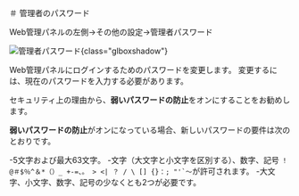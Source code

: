 ＃ 管理者のパスワード

Web管理パネルの左側->その他の設定->管理者パスワード

![管理者パスワード](https://static.gl-inet.com/docs/en/4/tutorials/admin_password/admin_password.png){class="glboxshadow"}

Web管理パネルにログインするためのパスワードを変更します。 変更するには、現在のパスワードを入力する必要があります。

セキュリティ上の理由から、**弱いパスワードの防止**をオンにすることをお勧めします。

**弱いパスワードの防止**がオンになっている場合、新しいパスワードの要件は次のとおりです。

-5文字および最大63文字。
-文字（大文字と小文字を区別する）、数字、記号 ``！ @＃$％^＆*（）_ +-=、。 > <| ？ / \ [] {}：; "'`〜``が許可されます。
-大文字、小文字、数字、記号の少なくとも2つが必要です。